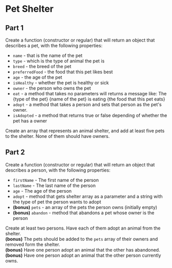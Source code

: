 # Pet Shelter

## Part 1
Create a function (constructor or regular) that will return an object that describes a pet, with the following properties:
- `name` - that is the name of the pet
- `type` - which is the type of animal the pet is
- `breed` - the breed of the pet
- `preferredFood` - the food that this pet likes best
- `age` - the age of the pet
- `isHealthy` - whether the pet is healthy or sick
- `owner` - the person who owns the pet
- `eat` - a method that takes no parameters will returns a message like: The {type of the pet} {name of the pet} is eating {the food that this pet eats}
- `adopt` - a method that takes a person and sets that person as the pet's owner.
- `isAdopted` - a method that returns true or false depending of whether the pet has a owner

Create an array that represents an animal shelter, and add at least five pets to the shelter. None of them should have owners.

## Part 2

Create a function (constructor or regular) that will return an object that describes a person, with the following properties:

- `firstName` - The first name of the person
- `lastName` - The last name of the person
- `age` - The age of the person
- `adopt` - method that gets shelter array as a parameter and a string with the type of pet the person wants to adopt
- **(bonus)** `pets` - an array of the pets the person owns (initially empty) 
- **(bonus)** `abandon` - method that abandons a pet whose owner is the person

Create at least two persons. Have each of them adopt an animal from the shelter.  
**(bonus)** The pets should be added to the `pets` array of their owners and removed form the shelter.  
**(bonus)** Have one person adopt an animal that the other has abandoned.  
**(bonus)** Have one person adopt an animal that the other person currently owns.